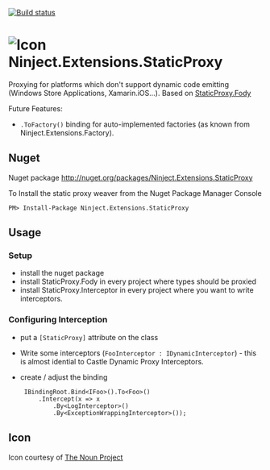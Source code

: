 [![Build status](https://ci.appveyor.com/api/projects/status/w4g31pqr4yi7i9ok)](https://ci.appveyor.com/project/BrunoJuchli/ninject-extensions-staticproxy)


![Icon](https://raw.github.com/BrunoJuchli/ninject.extensions.staticproxy/master/Icons/package_icon.png) Ninject.Extensions.StaticProxy
==============================

Proxying for platforms which don't support dynamic code emitting (Windows Store Applications, Xamarin.iOS...). Based on [StaticProxy.Fody](https://github.com/BrunoJuchli/StaticProxy.Fody/)

Future Features:
 - `.ToFactory()` binding for auto-implemented factories (as known from Ninject.Extensions.Factory).

## Nuget

Nuget package http://nuget.org/packages/Ninject.Extensions.StaticProxy

To Install the static proxy weaver from the Nuget Package Manager Console 
    
    PM> Install-Package Ninject.Extensions.StaticProxy

## Usage

### Setup
 - install the nuget package
 - install StaticProxy.Fody in every project where types should be proxied
 - install StaticProxy.Interceptor in every project where you want to write interceptors.

### Configuring Interception

 - put a `[StaticProxy]` attribute on the class 
 - Write some interceptors (`FooInterceptor : IDynamicInterceptor`) - this is almost idential to Castle Dynamic Proxy Interceptors.
 - create / adjust the binding


        IBindingRoot.Bind<IFoo>().To<Foo>()
            .Intercept(x => x
                .By<LogInterceptor>()
                .By<ExceptionWrappingInterceptor>());
 
## Icon

Icon courtesy of [The Noun Project](http://thenounproject.com)
